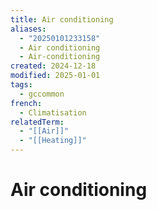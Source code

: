 ```yaml
---
title: Air conditioning
aliases:
  - "20250101233158"
  - Air conditioning
  - Air-conditioning
created: 2024-12-18
modified: 2025-01-01
tags:
  - gccommon
french:
  - Climatisation
relatedTerm:
  - "[[Air]]"
  - "[[Heating]]"
---
```

# Air conditioning
